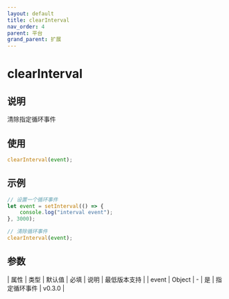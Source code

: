 ```yaml
---
layout: default
title: clearInterval
nav_order: 4
parent: 平台
grand_parent: 扩展
---
```


# clearInterval
## 说明
清除指定循环事件

## 使用
```javascript
clearInterval(event);
```

## 示例
```typescript
// 设置一个循环事件
let event = setInterval(() => {
    console.log("interval event");
}, 3000);

// 清除循环事件
clearInterval(event);
```

## 参数

| 属性 | 类型 | 默认值 | 必填 | 说明 | 最低版本支持 |
| event | Object | - | 是 | 指定循环事件 | v0.3.0 |
